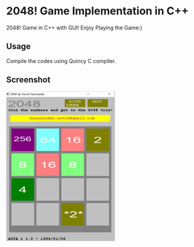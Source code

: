 # 2048! Game Implementation in C++
2048! Game in C++ with GUI! Enjoy Playing the Game:)

## Usage

Compile the codes using Quincy C compiler.

## Screenshot

<img src="/images/2048_in_C.JPG" width="290" height="400">


